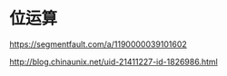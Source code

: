# 位运算

https://segmentfault.com/a/1190000039101602

http://blog.chinaunix.net/uid-21411227-id-1826986.html